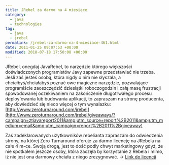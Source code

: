 ```yaml
---
title: JRebel za darmo na 4 miesiące
category:
  - java
  - technologies
tag:
  - java
  - jrebel
permalink: /jrebel-za-darmo-na-4-miesiace-461.html
date: 2011-01-25 09:07:53 +00:00
modified: 2018-07-18 17:50:08 +00:00
---
```



JRebel, onegdaj JavaRebel, to narzędzie którego większości doświadczonych programistów Javy zapewne przedstawiać nie trzeba. Jeśli zaś jesteś osobą, która nigdy o nim nie słyszała, a chciałbyś/chciałabyś poznać owe magiczne narzędzie, pozwalające programiście zaoszczędzić dziesiątki roboczogodzin i całą masę frustracji spowodowanej oczekiwaniem na zakończenie długotrwałego procesu deploy'owania lub budowania aplikacji, to zapraszam na stronę producenta, aby dowiedzieć się nieco więcej o tym wynalazku: [http://www.zeroturnaround.com/jrebel](http://www.zeroturnaround.com/jrebel/giveaways/?campaign=ztjavareport2011&amp;utm_source=report%2B2011&amp;utm_medium=email&amp;utm_campaign=report%2B2011%2Bgiveaway)

<!--more-->

Zaś zadeklarowanych użytkowników rebelianta zapraszam do odwiedzenia strony, na której  Zero Turnaround oferuje za darmo licencję na JRebela na całe 4 m-ce. Swoją drogą, jest to dość podły chwyt marketingowy gdyż, że nie spotkałem jeszcze osoby, która zaczęła by korzystanie z Rebela i mimo, iż nie jest ona darmowy chciała z niego zrezygnować. -> [Link do licencji](http://www.zeroturnaround.com/jrebel/giveaways/?campaign=ztjavareport2011&amp;utm_source=report%2B2011&amp;utm_medium=email&amp;utm_campaign=report%2B2011%2Bgiveaway)
